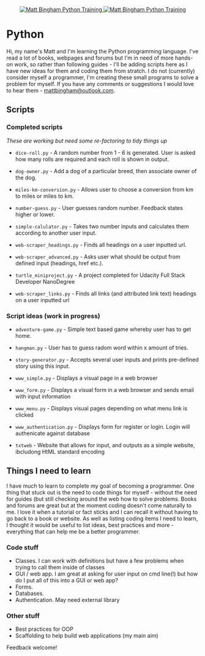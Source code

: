 <p align="center">
    <a href="https://github.com/mattbingham/Python">
        <img src="https://img.shields.io/badge/Training-Ongoing-orange.svg"
             alt="Matt Bingham Python Training">
    </a>
    <a href="https://www.python.org/">
        <img src="https://img.shields.io/badge/Python-3.5>-green.svg"
             alt="Matt Bingham Python Training">
    </a>
</p>

# Python
Hi, my name's Matt and I'm learning the Python programming language. I've read a lot of books, webpages and forums but I'm in need of more hands-on work, so rather than following guides - I'll be adding scripts here as I have new ideas for them and coding them from stratch. I do not (currently) consider myself a programmer, I'm creating these small programs to solve a problem for myself. If you have any comments or suggestions I would love to hear them - mattbingham@outlook.com.

## Scripts

### Completed scripts
_These are working but need some re-factoring to tidy things up_

- `dice-roll.py` - A random number from 1 - 6 is generated. User is asked how many rolls are required and each roll is shown in output.

- `dog-owner.py` - Add a dog of a particular breed, then associate owner of the dog.

- `miles-km-conversion.py` - Allows user to choose a conversion from km to miles or miles to km.

- `number-guess.py` - User guesses random number. Feedback states higher or lower.

- `simple-calulator.py` - Takes two number inputs and calculates them according to another user input.

- `web-scraper_headings.py` - Finds all headings on a user inputted url.

- `web-scraper_advanced.py` - Asks user what should be output from defined input (headings, href etc.).

- `turtle_miniproject.py` - A project completed for Udacity Full Stack Developer NanoDegree

- `web-scraper_links.py` - Finds all links (and attributed link text) headings on a user inputted url

### Script ideas (work in progress)

- `adventure-game.py` - Simple text based game whereby user has to get home.

- `hangman.py` - User has to guess radom word within x amount of tries.

- `story-generator.py` - Accepts several user inputs and prints pre-defined story using this input.

- `www_simple.py` - Displays a visual page in a web browser

- `www_form.py` - Displays a visual form in a web browser and sends email with input information

- `www_menu.py` - Displays visual pages depending on what menu link is clicked

- `www_authentication.py` - Displays form for register or login. Login will authenicate against database 

- `txtweb` - Website that allows for input, and outputs as a simple website, ibcludong HtML standard encoding

## Things I need to learn

I have much to learn to complete my goal of becoming a programmer. One thing that stuck out is the need to code things for myself - without the need for guides (but still checking around the web how to solve problems. Books and forums are great but at the moment coding doesn't come naturally to me. I love it when a tutorial or fact sticks and I can recall it without having to go back to a book or website. As well as listing coding items I need to learn, I thought it would be useful to list ideas, best practices and more - everything that can help me be a better programmer.

### Code stuff

- Classes. I can work with definitions but have a few problems when trying to call them inside of classes
- GUI / web app. I am great at asking for user input on cmd line(!) but how do I put all of this into a GUI or web app?
- Forms.
- Databases.
- Authentication. May need external library

### Other stuff

- Best practices for OOP
- Scaffolding to help build web applications (my main aim)

Feedback welcome!
